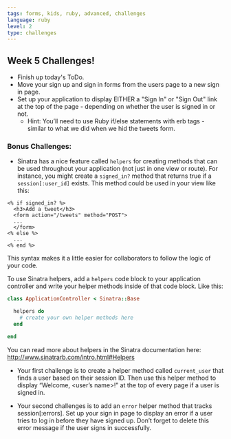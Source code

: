 ```yaml
---
tags: forms, kids, ruby, advanced, challenges
language: ruby
level: 2
type: challenges
---
```


## Week 5 Challenges!

+ Finish up today's ToDo.
+ Move your sign up and sign in forms from the users page to a new sign in page.
+ Set up your application to display EITHER a "Sign In" or "Sign Out" link at the top of the page - depending on whether the user is signed in or not.
  * Hint: You’ll need to use Ruby if/else statements with erb tags - similar to what we did when we hid the tweets form.

### Bonus Challenges:
+ Sinatra has a nice feature called `helpers` for creating methods that can be used throughout your application (not just in one view or route). For instance, you might create a `signed_in?` method that returns true if a `session[:user_id]` exists. This method could be used in your view like this:

```erb
<% if signed_in? %>
  <h3>Add a tweet</h3>
  <form action="/tweets" method="POST">
  ...
  </form>
<% else %>
  ...
<% end %>
```

This syntax makes it a little easier for collaborators to follow the logic of your code.

To use Sinatra helpers, add a `helpers` code block to your application controller and write your helper methods inside of that code block. Like this:

```ruby
class ApplicationController < Sinatra::Base

  helpers do
    # create your own helper methods here
  end

end
```

You can read more about helpers in the Sinatra documentation here: http://www.sinatrarb.com/intro.html#Helpers

  * Your first challenge is to create a helper method called `current_user` that finds a user based on their session ID. Then use this helper method to display “Welcome, <user’s name>!” at the top of every page if a user is signed in.

  * Your second challenges is to add an `error` helper method that tracks session[:errors]. Set up your sign in page to display an error if a user tries to log in before they have signed up. Don’t forget to delete this error message if the user signs in successfully.
